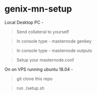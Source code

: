 # genix-mn-setup

Local Desktop PC - 

>  Send collateral to yourself

>  In console type - masternode genkey

>  In console type - masternode outputs

>  Setup your masternode.conf


On on VPS running ubuntu 18.04 -

>  git clone this repo

>  run ./setup.sh
